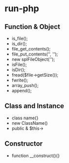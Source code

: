 # run-php

## Function & Object
- is_file();
- is_dir();
- file_get_contents();
- file_put_contents('', '');
- new splFileObject('');
- isFile();
- isDir();
- fread($file->getSize());
- fwrite();
- array_push();
- append();

## Class and Instance 
- class name{}
- new ClassName()
- public & $this->

## Constructor
- function __construct(){}